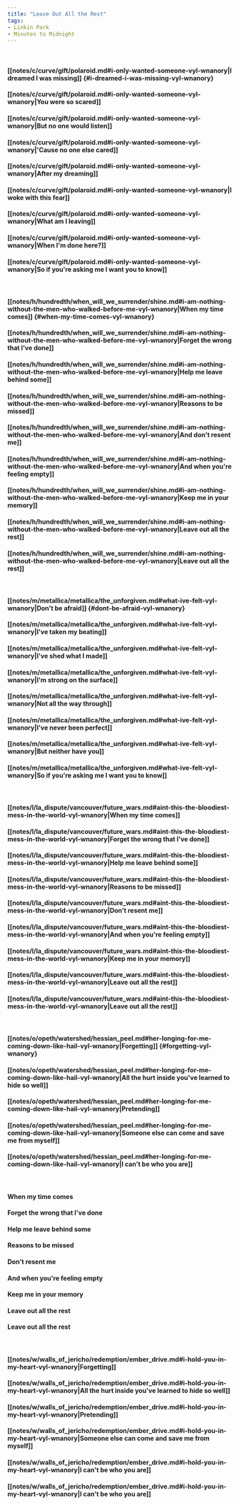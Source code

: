 ```yaml
---
title: "Leave Out All the Rest"
tags:
- Linkin Park
- Minutes to Midnight
---
```

&nbsp;
#### [[notes/c/curve/gift/polaroid.md#i-only-wanted-someone-vyl-wnanory|I dreamed I was missing]] {#i-dreamed-i-was-missing-vyl-wnanory}
#### [[notes/c/curve/gift/polaroid.md#i-only-wanted-someone-vyl-wnanory|You were so scared]]
#### [[notes/c/curve/gift/polaroid.md#i-only-wanted-someone-vyl-wnanory|But no one would listen]]
#### [[notes/c/curve/gift/polaroid.md#i-only-wanted-someone-vyl-wnanory|'Cause no one else cared]]
#### [[notes/c/curve/gift/polaroid.md#i-only-wanted-someone-vyl-wnanory|After my dreaming]]
#### [[notes/c/curve/gift/polaroid.md#i-only-wanted-someone-vyl-wnanory|I woke with this fear]]
#### [[notes/c/curve/gift/polaroid.md#i-only-wanted-someone-vyl-wnanory|What am I leaving]]
#### [[notes/c/curve/gift/polaroid.md#i-only-wanted-someone-vyl-wnanory|When I'm done here?]]
#### [[notes/c/curve/gift/polaroid.md#i-only-wanted-someone-vyl-wnanory|So if you're asking me I want you to know]]
&nbsp;
#### [[notes/h/hundredth/when_will_we_surrender/shine.md#i-am-nothing-without-the-men-who-walked-before-me-vyl-wnanory|When my time comes]] {#when-my-time-comes-vyl-wnanory}
#### [[notes/h/hundredth/when_will_we_surrender/shine.md#i-am-nothing-without-the-men-who-walked-before-me-vyl-wnanory|Forget the wrong that I've done]]
#### [[notes/h/hundredth/when_will_we_surrender/shine.md#i-am-nothing-without-the-men-who-walked-before-me-vyl-wnanory|Help me leave behind some]]
#### [[notes/h/hundredth/when_will_we_surrender/shine.md#i-am-nothing-without-the-men-who-walked-before-me-vyl-wnanory|Reasons to be missed]]
#### [[notes/h/hundredth/when_will_we_surrender/shine.md#i-am-nothing-without-the-men-who-walked-before-me-vyl-wnanory|And don't resent me]]
#### [[notes/h/hundredth/when_will_we_surrender/shine.md#i-am-nothing-without-the-men-who-walked-before-me-vyl-wnanory|And when you're feeling empty]]
#### [[notes/h/hundredth/when_will_we_surrender/shine.md#i-am-nothing-without-the-men-who-walked-before-me-vyl-wnanory|Keep me in your memory]]
#### [[notes/h/hundredth/when_will_we_surrender/shine.md#i-am-nothing-without-the-men-who-walked-before-me-vyl-wnanory|Leave out all the rest]]
#### [[notes/h/hundredth/when_will_we_surrender/shine.md#i-am-nothing-without-the-men-who-walked-before-me-vyl-wnanory|Leave out all the rest]]
&nbsp;
#### [[notes/m/metallica/metallica/the_unforgiven.md#what-ive-felt-vyl-wnanory|Don't be afraid]] {#dont-be-afraid-vyl-wnanory}
#### [[notes/m/metallica/metallica/the_unforgiven.md#what-ive-felt-vyl-wnanory|I've taken my beating]]
#### [[notes/m/metallica/metallica/the_unforgiven.md#what-ive-felt-vyl-wnanory|I've shed what I made]]
#### [[notes/m/metallica/metallica/the_unforgiven.md#what-ive-felt-vyl-wnanory|I'm strong on the surface]]
#### [[notes/m/metallica/metallica/the_unforgiven.md#what-ive-felt-vyl-wnanory|Not all the way through]]
#### [[notes/m/metallica/metallica/the_unforgiven.md#what-ive-felt-vyl-wnanory|I've never been perfect]]
#### [[notes/m/metallica/metallica/the_unforgiven.md#what-ive-felt-vyl-wnanory|But neither have you]]
#### [[notes/m/metallica/metallica/the_unforgiven.md#what-ive-felt-vyl-wnanory|So if you're asking me I want you to know]]
&nbsp;
#### [[notes/l/la_dispute/vancouver/future_wars.md#aint-this-the-bloodiest-mess-in-the-world-vyl-wnanory|When my time comes]]
#### [[notes/l/la_dispute/vancouver/future_wars.md#aint-this-the-bloodiest-mess-in-the-world-vyl-wnanory|Forget the wrong that I've done]]
#### [[notes/l/la_dispute/vancouver/future_wars.md#aint-this-the-bloodiest-mess-in-the-world-vyl-wnanory|Help me leave behind some]]
#### [[notes/l/la_dispute/vancouver/future_wars.md#aint-this-the-bloodiest-mess-in-the-world-vyl-wnanory|Reasons to be missed]]
#### [[notes/l/la_dispute/vancouver/future_wars.md#aint-this-the-bloodiest-mess-in-the-world-vyl-wnanory|Don't resent me]]
#### [[notes/l/la_dispute/vancouver/future_wars.md#aint-this-the-bloodiest-mess-in-the-world-vyl-wnanory|And when you're feeling empty]]
#### [[notes/l/la_dispute/vancouver/future_wars.md#aint-this-the-bloodiest-mess-in-the-world-vyl-wnanory|Keep me in your memory]]
#### [[notes/l/la_dispute/vancouver/future_wars.md#aint-this-the-bloodiest-mess-in-the-world-vyl-wnanory|Leave out all the rest]]
#### [[notes/l/la_dispute/vancouver/future_wars.md#aint-this-the-bloodiest-mess-in-the-world-vyl-wnanory|Leave out all the rest]]
&nbsp;
#### [[notes/o/opeth/watershed/hessian_peel.md#her-longing-for-me-coming-down-like-hail-vyl-wnanory|Forgetting]] {#forgetting-vyl-wnanory}
#### [[notes/o/opeth/watershed/hessian_peel.md#her-longing-for-me-coming-down-like-hail-vyl-wnanory|All the hurt inside you've learned to hide so well]]
#### [[notes/o/opeth/watershed/hessian_peel.md#her-longing-for-me-coming-down-like-hail-vyl-wnanory|Pretending]]
#### [[notes/o/opeth/watershed/hessian_peel.md#her-longing-for-me-coming-down-like-hail-vyl-wnanory|Someone else can come and save me from myself]]
#### [[notes/o/opeth/watershed/hessian_peel.md#her-longing-for-me-coming-down-like-hail-vyl-wnanory|I can't be who you are]]
&nbsp;
#### When my time comes
#### Forget the wrong that I've done
#### Help me leave behind some
#### Reasons to be missed
#### Don't resent me
#### And when you're feeling empty
#### Keep me in your memory
#### Leave out all the rest
#### Leave out all the rest
&nbsp;
#### [[notes/w/walls_of_jericho/redemption/ember_drive.md#i-hold-you-in-my-heart-vyl-wnanory|Forgetting]]
#### [[notes/w/walls_of_jericho/redemption/ember_drive.md#i-hold-you-in-my-heart-vyl-wnanory|All the hurt inside you've learned to hide so well]]
#### [[notes/w/walls_of_jericho/redemption/ember_drive.md#i-hold-you-in-my-heart-vyl-wnanory|Pretending]]
#### [[notes/w/walls_of_jericho/redemption/ember_drive.md#i-hold-you-in-my-heart-vyl-wnanory|Someone else can come and save me from myself]]
#### [[notes/w/walls_of_jericho/redemption/ember_drive.md#i-hold-you-in-my-heart-vyl-wnanory|I can't be who you are]]
#### [[notes/w/walls_of_jericho/redemption/ember_drive.md#i-hold-you-in-my-heart-vyl-wnanory|I can't be who you are]]
